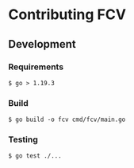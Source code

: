 # Contributing FCV

## Development

### Requirements
```
$ go > 1.19.3
```

### Build
```
$ go build -o fcv cmd/fcv/main.go
```

### Testing
```
$ go test ./...
```
